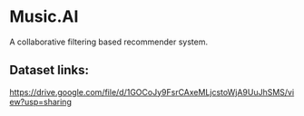 # Music.AI
A collaborative filtering based recommender system.

## Dataset links:
https://drive.google.com/file/d/1GOCoJy9FsrCAxeMLjcstoWjA9UuJhSMS/view?usp=sharing
